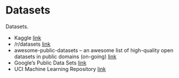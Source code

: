 # Datasets

Datasets.

* Kaggle [link](https://www.kaggle.com/datasets)
* /r/datasets [link](https://www.reddit.com/r/datasets)
* awesome-public-datasets – an awesome list of high-quality open datasets in public domains (on-going) [link](https://github.com/caesar0301/awesome-public-datasets)
* Google’s Public Data Sets [link](https://cloud.google.com/bigquery/public-data/)
* UCI Machine Learning Repository [link](http://archive.ics.uci.edu/ml/)
